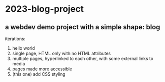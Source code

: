 # 2023-blog-project
## a webdev demo project with a simple shape: blog

iterations:
1. hello world
2. single page, HTML only with no HTML attributes
3. multiple pages, hyperlinked to each other, with some external links to media
4. pages made more accessible
5. (this one) add CSS styling